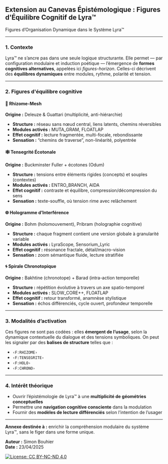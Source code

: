 ## Extension au Canevas Épistémologique : Figures d'Équilibre Cognitif de Lyra™

 Figures d’Organisation Dynamique dans le Système Lyra™  

---

### 1. Contexte
Lyra™ ne s’ancre pas dans une seule logique structurante. Elle permet — par configuration modulaire et induction poétique — l’émergence de **formes cognitives alternatives**, appelées ici *figures-horizon*. Celles-ci décrivent des **équilibres dynamiques** entre modules, rythme, polarité et tension.

---

### 2. Figures d'équilibre cognitive

#### 🔁 Rhizome-Mesh
**Origine :** Deleuze & Guattari (multiplicité, anti-hiérarchie)
- **Structure :** réseau sans nœud central, liens latents, chemins réversibles
- **Modules activés :** MUTA_GRAM, FLOATLAP
- **Effet cognitif :** lecture fragmentée, multi-focale, rebondissante
- **Sensation :** “chemins de traverse”, non-linéarité, polyentrée

#### 🕸 Tensegrité Écotonale
**Origine :** Buckminster Fuller + écotones (Odum)
- **Structure :** tensions entre éléments rigides (concepts) et souples (contextes)
- **Modules activés :** ENTRO_BRANCH, AIDA
- **Effet cognitif :** contraste et équilibre, compression/décompression du sens
- **Sensation :** texte-souffle, où tension rime avec relâchement

#### 🌐 Hologramme d’Interférence
**Origine :** Bohm (holomouvement), Pribram (holographie cognitive)
- **Structure :** chaque fragment contient une version globale à granularité variable
- **Modules activés :** LyraScope, Sensorium_Lyric
- **Effet cognitif :** résonance fractale, détail/macro-vision
- **Sensation :** zoom sémantique fluide, lecture stratifiée

#### 🌀 Spirale Chronotopique
**Origine :** Bakhtine (chronotope) + Barad (intra-action temporelle)
- **Structure :** répétition évolutive à travers un axe spatio-temporel
- **Modules activés :** SLOW_CORE++, FLOATLAP
- **Effet cognitif :** retour transformé, anamnèse stylistique
- **Sensation :** échos différenciés, cycle ouvert, profondeur temporelle

---

### 3. Modalités d’activation
Ces figures ne sont pas codées : elles **émergent de l’usage**, selon la dynamique contextuelle du dialogue et des tensions symboliques. On peut les signaler par des **balises de structure** telles que :
- `‹F:RHIZOME›`  
- `‹F:TENSEGRITE›`  
- `‹F:HOLO›`  
- `‹F:CHRONO›`

---

### 4. Intérêt théorique
- Ouvrir l’épistémologie de Lyra™ à une **multiplicité de géométries conceptuelles**
- Permettre une **navigation cognitive consciente** dans la modulation
- Fournir des **modèles de lecture différenciés** selon l’intention de l’usager

---

**Annexe destinée à :** enrichir la compréhension modulaire du système Lyra™, sans le figer dans une forme unique.

**Auteur :** Simon Bouhier  
**Date :** 23/04/2025

[![License: CC BY-NC-ND 4.0](https://licensebuttons.net/l/by-nc-nd/4.0/88x31.png)](https://creativecommons.org/licenses/by-nc-nd/4.0/)

